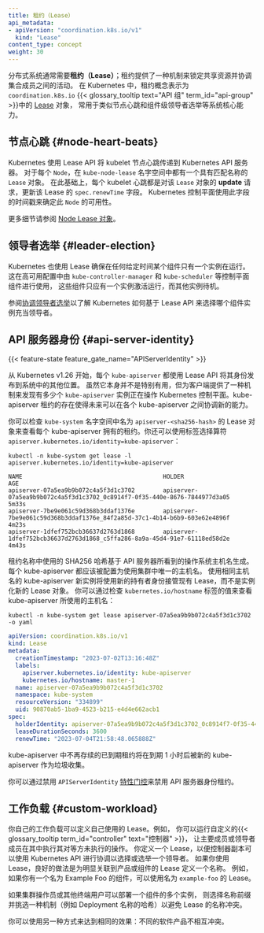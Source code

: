 ```yaml
---
title: 租约（Lease）
api_metadata:
- apiVersion: "coordination.k8s.io/v1"
  kind: "Lease"
content_type: concept
weight: 30
---
```

<!--
title: Leases
api_metadata:
- apiVersion: "coordination.k8s.io/v1"
  kind: "Lease"
content_type: concept
weight: 30
-->

<!-- overview -->

<!--
Distributed systems often have a need for _leases_, which provide a mechanism to lock shared resources
and coordinate activity between members of a set.
In Kubernetes, the lease concept is represented by [Lease](/docs/reference/kubernetes-api/cluster-resources/lease-v1/)
objects in the `coordination.k8s.io` {{< glossary_tooltip text="API Group" term_id="api-group" >}},
which are used for system-critical capabilities such as node heartbeats and component-level leader election.
-->
分布式系统通常需要**租约（Lease）**；租约提供了一种机制来锁定共享资源并协调集合成员之间的活动。
在 Kubernetes 中，租约概念表示为 `coordination.k8s.io`
{{< glossary_tooltip text="API 组" term_id="api-group" >}}中的
[Lease](/zh-cn/docs/reference/kubernetes-api/cluster-resources/lease-v1/) 对象，
常用于类似节点心跳和组件级领导者选举等系统核心能力。

<!-- body -->

<!--
## Node heartbeats {#node-heart-beats}

Kubernetes uses the Lease API to communicate kubelet node heartbeats to the Kubernetes API server.
For every `Node` , there is a `Lease` object with a matching name in the `kube-node-lease`
namespace. Under the hood, every kubelet heartbeat is an **update** request to this `Lease` object, updating
the `spec.renewTime` field for the Lease. The Kubernetes control plane uses the time stamp of this field
to determine the availability of this `Node`.

See [Node Lease objects](/docs/concepts/architecture/nodes/#node-heartbeats) for more details.
-->
## 节点心跳  {#node-heart-beats}

Kubernetes 使用 Lease API 将 kubelet 节点心跳传递到 Kubernetes API 服务器。
对于每个 `Node`，在 `kube-node-lease` 名字空间中都有一个具有匹配名称的 `Lease` 对象。
在此基础上，每个 kubelet 心跳都是对该 `Lease` 对象的 **update** 请求，更新该 Lease 的 `spec.renewTime` 字段。
Kubernetes 控制平面使用此字段的时间戳来确定此 `Node` 的可用性。

更多细节请参阅 [Node Lease 对象](/zh-cn/docs/concepts/architecture/nodes/#node-heartbeats)。

<!--
## Leader election

Kubernetes also uses Leases to ensure only one instance of a component is running at any given time.
This is used by control plane components like `kube-controller-manager` and `kube-scheduler` in
HA configurations, where only one instance of the component should be actively running while the other
instances are on stand-by.
-->
## 领导者选举  {#leader-election}

Kubernetes 也使用 Lease 确保在任何给定时间某个组件只有一个实例在运行。
这在高可用配置中由 `kube-controller-manager` 和 `kube-scheduler` 等控制平面组件进行使用，
这些组件只应有一个实例激活运行，而其他实例待机。

<!--
Read [coordinated leader election](/docs/concepts/cluster-administration/coordinated-leader-election)
to learn about how Kubernetes builds on the Lease API to select which component instance
acts as leader.
-->
参阅[协调领导者选举](/zh-cn/docs/concepts/cluster-administration/coordinated-leader-election)以了解
Kubernetes 如何基于 Lease API 来选择哪个组件实例充当领导者。

<!--
## API server identity
-->
## API 服务器身份   {#api-server-identity}

{{< feature-state feature_gate_name="APIServerIdentity" >}}

<!--
Starting in Kubernetes v1.26, each `kube-apiserver` uses the Lease API to publish its identity to the
rest of the system. While not particularly useful on its own, this provides a mechanism for clients to
discover how many instances of `kube-apiserver` are operating the Kubernetes control plane.
Existence of kube-apiserver leases enables future capabilities that may require coordination between
each kube-apiserver.

You can inspect Leases owned by each kube-apiserver by checking for lease objects in the `kube-system` namespace
with the name `apiserver-<sha256-hash>`. Alternatively you can use the label selector `apiserver.kubernetes.io/identity=kube-apiserver`:
-->
从 Kubernetes v1.26 开始，每个 `kube-apiserver` 都使用 Lease API 将其身份发布到系统中的其他位置。
虽然它本身并不是特别有用，但为客户端提供了一种机制来发现有多少个 `kube-apiserver` 实例正在操作
Kubernetes 控制平面。kube-apiserver 租约的存在使得未来可以在各个 kube-apiserver 之间协调新的能力。

你可以检查 `kube-system` 名字空间中名为 `apiserver-<sha256-hash>` 的 Lease 对象来查看每个
kube-apiserver 拥有的租约。你还可以使用标签选择算符 `apiserver.kubernetes.io/identity=kube-apiserver`：

```shell
kubectl -n kube-system get lease -l apiserver.kubernetes.io/identity=kube-apiserver
```

```
NAME                                        HOLDER                                                                           AGE
apiserver-07a5ea9b9b072c4a5f3d1c3702        apiserver-07a5ea9b9b072c4a5f3d1c3702_0c8914f7-0f35-440e-8676-7844977d3a05        5m33s
apiserver-7be9e061c59d368b3ddaf1376e        apiserver-7be9e061c59d368b3ddaf1376e_84f2a85d-37c1-4b14-b6b9-603e62e4896f        4m23s
apiserver-1dfef752bcb36637d2763d1868        apiserver-1dfef752bcb36637d2763d1868_c5ffa286-8a9a-45d4-91e7-61118ed58d2e        4m43s
```

<!--
The SHA256 hash used in the lease name is based on the OS hostname as seen by that API server. Each kube-apiserver should be
configured to use a hostname that is unique within the cluster. New instances of kube-apiserver that use the same hostname
will take over existing Leases using a new holder identity, as opposed to instantiating new Lease objects. You can check the
hostname used by kube-apiserver by checking the value of the `kubernetes.io/hostname` label:
-->
租约名称中使用的 SHA256 哈希基于 API 服务器所看到的操作系统主机名生成。
每个 kube-apiserver 都应该被配置为使用集群中唯一的主机名。
使用相同主机名的 kube-apiserver 新实例将使用新的持有者身份接管现有 Lease，而不是实例化新的 Lease 对象。
你可以通过检查 `kubernetes.io/hostname` 标签的值来查看 kube-apiserver 所使用的主机名：

```shell
kubectl -n kube-system get lease apiserver-07a5ea9b9b072c4a5f3d1c3702 -o yaml
```

```yaml
apiVersion: coordination.k8s.io/v1
kind: Lease
metadata:
  creationTimestamp: "2023-07-02T13:16:48Z"
  labels:
    apiserver.kubernetes.io/identity: kube-apiserver
    kubernetes.io/hostname: master-1
  name: apiserver-07a5ea9b9b072c4a5f3d1c3702
  namespace: kube-system
  resourceVersion: "334899"
  uid: 90870ab5-1ba9-4523-b215-e4d4e662acb1
spec:
  holderIdentity: apiserver-07a5ea9b9b072c4a5f3d1c3702_0c8914f7-0f35-440e-8676-7844977d3a05
  leaseDurationSeconds: 3600
  renewTime: "2023-07-04T21:58:48.065888Z"
```

<!--
Expired leases from kube-apiservers that no longer exist are garbage collected by new kube-apiservers after 1 hour.

You can disable API server identity leases by disabling the `APIServerIdentity`
[feature gate](/docs/reference/command-line-tools-reference/feature-gates/).
-->
kube-apiserver 中不再存续的已到期租约将在到期 1 小时后被新的 kube-apiserver 作为垃圾收集。

你可以通过禁用 `APIServerIdentity`
[特性门控](/zh-cn/docs/reference/command-line-tools-reference/feature-gates/)来禁用 API 服务器身份租约。

<!--
## Workloads {#custom-workload}

Your own workload can define its own use of Leases. For example, you might run a custom
{{< glossary_tooltip term_id="controller" text="controller" >}} where a primary or leader member
performs operations that its peers do not. You define a Lease so that the controller replicas can select
or elect a leader, using the Kubernetes API for coordination.
If you do use a Lease, it's a good practice to define a name for the Lease that is obviously linked to
the product or component. For example, if you have a component named Example Foo, use a Lease named
`example-foo`.
-->
## 工作负载    {#custom-workload}

你自己的工作负载可以定义自己使用的 Lease。例如，
你可以运行自定义的{{< glossary_tooltip term_id="controller" text="控制器" >}}，
让主要成员或领导者成员在其中执行其对等方未执行的操作。
你定义一个 Lease，以便控制器副本可以使用 Kubernetes API 进行协调以选择或选举一个领导者。
如果你使用 Lease，良好的做法是为明显关联到产品或组件的 Lease 定义一个名称。
例如，如果你有一个名为 Example Foo 的组件，可以使用名为 `example-foo` 的 Lease。

<!--
If a cluster operator or another end user could deploy multiple instances of a component, select a name
prefix and pick a mechanism (such as hash of the name of the Deployment) to avoid name collisions
for the Leases.

You can use another approach so long as it achieves the same outcome: different software products do
not conflict with one another.
-->
如果集群操作员或其他终端用户可以部署一个组件的多个实例，
则选择名称前缀并挑选一种机制（例如 Deployment 名称的哈希）以避免 Lease 的名称冲突。

你可以使用另一种方式来达到相同的效果：不同的软件产品不相互冲突。
